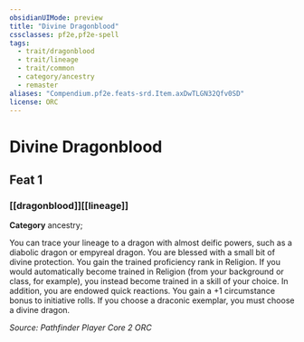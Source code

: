 ```yaml
---
obsidianUIMode: preview
title: "Divine Dragonblood"
cssclasses: pf2e,pf2e-spell
tags:
  - trait/dragonblood
  - trait/lineage
  - trait/common
  - category/ancestry
  - remaster
aliases: "Compendium.pf2e.feats-srd.Item.axDwTLGN32Qfv0SD"
license: ORC
---
```

# Divine Dragonblood
## Feat 1
### [[dragonblood]][[lineage]]

**Category** ancestry; 




You can trace your lineage to a dragon with almost deific powers, such as a diabolic dragon or empyreal dragon. You are blessed with a small bit of divine protection. You gain the trained proficiency rank in Religion. If you would automatically become trained in Religion (from your background or class, for example), you instead become trained in a skill of your choice. In addition, you are endowed quick reactions. You gain a +1 circumstance bonus to initiative rolls. If you choose a draconic exemplar, you must choose a divine dragon.

*Source: Pathfinder Player Core 2*
*ORC*